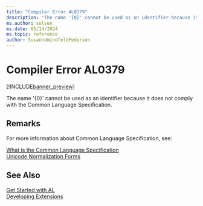 ```yaml
---
title: "Compiler Error AL0379"
description: "The name '{0}' cannot be used as an identifier because it does not comply with the Common Language Specification."
ms.author: solsen
ms.date: 05/14/2024
ms.topic: reference
author: SusanneWindfeldPedersen
---
```

[//]: # (START>DO_NOT_EDIT)
[//]: # (IMPORTANT:Do not edit any of the content between here and the END>DO_NOT_EDIT.)
[//]: # (Any modifications should be made in the .xml files in the ModernDev repo.)
# Compiler Error AL0379

[!INCLUDE[banner_preview](../includes/banner_preview.md)]

The name '{0}' cannot be used as an identifier because it does not comply with the Common Language Specification.


[//]: # (IMPORTANT: END>DO_NOT_EDIT)

## Remarks

For more information about Common Language Specification, see:

[What is the Common Language Specification](/previous-versions/dotnet/netframework-1.1/12a7a7h3(v=vs.71))  
[Unicode Normalization Forms](https://www.unicode.org/unicode/reports/tr15/tr15-18.html)  

## See Also  
[Get Started with AL](../devenv-get-started.md)  
[Developing Extensions](../devenv-dev-overview.md)  